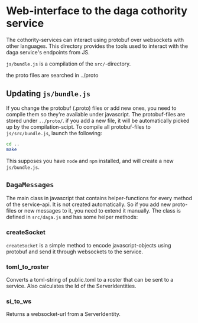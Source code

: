 # Web-interface to the daga cothority service

The cothority-services can interact using protobuf over websockets with other
languages. This directory provides the tools used to interact with the daga service's endpoints from JS.

`js/bundle.js` is a compilation of the `src/`-directory.

the proto files are searched in ../proto

## Updating `js/bundle.js`

If you change the protobuf (.proto) files or add new ones, you need to compile them
so they're available under javascript.
The protobuf-files are stored under `../proto/`. if you add a new file,
it will be automatically picked up by the compilation-scipt.
To compile all protobuf-files to `js/src/bundle.js`, launch the following:

```bash
cd ..
make
```

This supposes you have `node` and `npm` installed, and will create a new
`js/bundle.js`.

## `DagaMessages`

The main class in javascript that contains helper-functions for every
method of the service-api. It is not created automatically. So if you
add new proto-files or new messages to it, you need to extend it manually.
The class is defined in `src/daga.js` and has some helper methods:

### createSocket

`createSocket` is a simple method to encode javascript-objects using
protobuf and send it through websockets to the service.

### toml_to_roster

Converts a toml-string of public.toml to a roster that can be sent
to a service. Also calculates the Id of the ServerIdentities.

### si_to_ws

Returns a websocket-url from a ServerIdentity.

